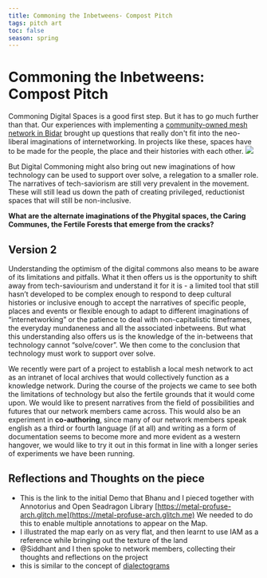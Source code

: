 ```yaml
---
title: Commoning the Inbetweens- Compost Pitch
tags: pitch art
toc: false
season: spring
---
```

# Commoning the Inbetweens: Compost Pitch

Commoning Digital Spaces is a good first step. But it has to go much further than that. Our experiences with implementing a [community-owned mesh network in Bidar](https://www.apc.org/en/blog/community-networks-stories-experiences-co-creating-local-knowledge-network) brought up questions that really don't fit into the neo-liberal imaginations of internetworking. In projects like these, spaces have to be made for the people, the place and their histories with each other. 
![](https://live.staticflickr.com/65535/51027646522_00ac213005_b.jpg)


But Digital Commoning might also bring out new imaginations of how technology can be used to support over solve, a relegation to a smaller role. The narratives of tech-saviorism are still very prevalent in the movement. These will still lead us down the path of creating privileged, reductionist spaces that will still be non-inclusive.

**What are the alternate imaginations of the Phygital spaces, the Caring Communes, the Fertile Forests that emerge from the cracks?**

## Version 2
Understanding the optimism of the digital commons also means to be aware of its limitations and pitfalls. What it then offers us is the opportunity to shift away from tech-saviourism and understand it for it is - a limited tool that still hasn’t developed to be complex enough to respond to deep cultural histories or inclusive enough to accept the narratives of specific people, places and events or flexible enough to adapt to different imaginations of “internetworking” or the patience to deal with non-capitalistic timeframes, the everyday mundaneness and all the associated inbetweens. But what this understanding also offers us is the knowledge of the in-betweens that technology cannot “solve/cover”. We then come to the conclusion that technology must work to support over solve. 

We recently were part of a project to establish a local mesh network to act as an intranet of local archives that would collectively function as a knowledge network. During the course of the projects we came to see both the limitations of technology but also the fertile grounds that it would come upon. We would like to present narratives from the field of possibilities and futures that our network members came across. This would also be an experiment in **co-authoring**, since many of our network members speak english as a third or fourth language (if at all) and writing as a form of documentation seems to become more and more evident as a western hangover, we would like to try it out in this format in line with a longer series of experiments we have been running.


## Reflections and Thoughts on the piece

- This is the link to the initial Demo that Bhanu and I pieced together with Annotorius  and Open Seadragon Library [https://metal-profuse-arch.glitch.me](https://metal-profuse-arch.glitch.me)
	We needed to do this to enable multiple annotations to appear on the Map.
- I illustrated the map early on as very flat, and then learnt to use IAM as a reference while bringing out the texture of the land
- @Siddhant and I then spoke to network members, collecting their thoughts and reflections on the project
- this is similar to the concept of [dialectograms](http://www.dialectograms.com)